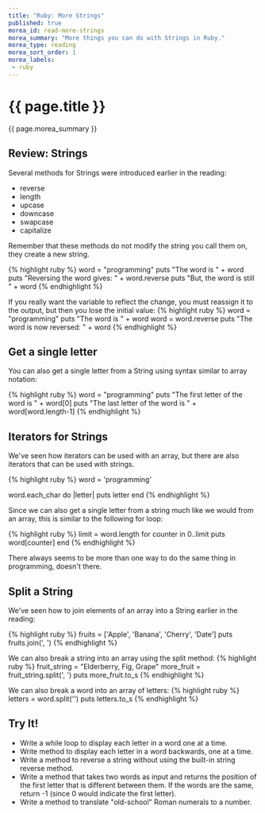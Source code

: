 ```yaml
---
title: "Ruby: More Strings"
published: true
morea_id: read-more-strings
morea_summary: "More things you can do with Strings in Ruby."
morea_type: reading
morea_sort_order: 1
morea_labels:
 - ruby
---
```


# {{ page.title }}
{{ page.morea_summary }}

## Review: Strings
Several methods for Strings were introduced earlier in the reading:

- reverse
- length
- upcase
- downcase
- swapcase
- capitalize

Remember that these methods do not modify the string you call them on, they create a new string.

{% highlight ruby %}
word = "programming"
puts "The word is " + word
puts "Reversing the word gives: " + word.reverse
puts "But, the word is still " + word
{% endhighlight %}

If you really want the variable to reflect the change, you must reassign it to the output, but then you lose the initial value:
{% highlight ruby %}
word = "programming"
puts "The word is " + word
word = word.reverse
puts "The word is now reversed: " + word
{% endhighlight %}

## Get a single letter
You can also get a single letter from a String using syntax similar to array notation:

{% highlight ruby %}
word = "programming"
puts "The first letter of the word is " + word[0]
puts "The last letter of the word is " + word[word.length-1]
{% endhighlight %}


## Iterators for Strings
We've seen how iterators can be used with an array, but there are also iterators that can be used with strings.

{% highlight ruby %}
word = 'programming'

word.each_char do |letter|
    puts letter
end
{% endhighlight %}

Since we can also get a single letter from a string much like we would from an array, this is similar to the following for loop:

{% highlight ruby %}
limit = word.length
for counter in 0..limit
  puts word[counter]
end
{% endhighlight %}

There always seems to be more than one way to do the same thing in programming, doesn't there.

## Split a String
We've seen how to join elements of an array into a String earlier in the reading:

{% highlight ruby %}
fruits = ['Apple', 'Banana', 'Cherry', 'Date']
puts fruits.join(', ')
{% endhighlight %}

We can also break a string into an array using the split method:
{% highlight ruby %}
fruit_string = "Elderberry, Fig, Grape"
more_fruit = fruit_string.split(', ')
puts more_fruit.to_s
{% endhighlight %}

We can also break a word into an array of letters:
{% highlight ruby %}
letters = word.split('')
puts letters.to_s
{% endhighlight %}

## Try It!

- Write a while loop to display each letter in a word one at a time.
- Write method to display each letter in a word backwards, one at a time.
- Write a method to reverse a string without using the built-in string reverse method.
- Write a method that takes two words as input and returns the position of the first letter that is different between them.  If the words are the same, return -1 (since 0 would indicate the first letter).
- Write a method to translate "old-school" Roman numerals to a number.  
